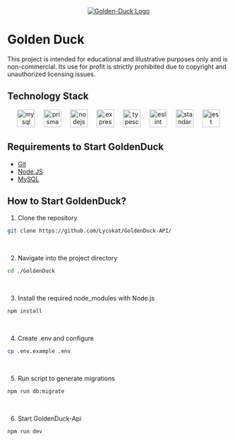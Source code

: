 <div align="center">
  <a href="https://goldenduck.vercel.app/" target="_blank">
        <img src="https://goldenduck.vercel.app/assets/img/logos/GoldenDuck.webp" alt="Golden-Duck Logo" />
  </a>
</div>

# Golden Duck

This project is intended for educational and illustrative purposes only and is non-commercial. Its use for profit is strictly prohibited due to copyright and unauthorized licensing issues.

## Technology Stack

<div align="center">
  <img src="https://www.mysql.com/common/logos/logo-mysql-170x115.png" height="40" alt="mysql logo"  />
  <img width="12" />
  <img src="https://www.prisma.io/images/favicon-32x32.png" height="40" alt="prisma logo"  />
  <img width="12" />
  <img src="https://nodejs.org/static/images/favicons/favicon.png" height="40" alt="nodejs logo"  />
  <img width="12" />
  <img src="https://expressjs.com/images/favicon.png" height="40" alt="express logo"  />
  <img width="12" />
  <img src="https://cdn.jsdelivr.net/gh/devicons/devicon/icons/typescript/typescript-original.svg" height="40" alt="typescript logo"  />
  <img width="12" />
  <img src="https://eslint.org/favicon.ico" height="40" alt="eslint logo"  />
  <img width="12" />
  <img src="https://standardjs.com/android-chrome-192x192.png" height="40" alt="standardjs logo"  />
  <img width="12" />
  <img src="https://jestjs.io/img/jest.png" height="40" alt="jest logo"  />
</div>

## Requirements to Start GoldenDuck

- [Git](https://www.git-scm.com/downloads)
- [Node.JS](https://nodejs.org/es/download/)
- [MySQL](https://dev.mysql.com/downloads/)

## How to Start GoldenDuck?

1. Clone the repository

```bash
git clone https://github.com/Lycokat/GoldenDuck-API/
```

<br/>

2. Navigate into the project directory

```bash
cd ./GoldenDuck
```

<br/>

3. Install the required node_modules with Node.js

```bash
npm install
```

<br/>

4. Create .env and configure

```bash
cp .env.example .env
```

<br/>

5. Run script to generate migrations

```bash
npm run db:migrate
```

<br/>

6. Start GoldenDuck-Api

```bash
npm run dev
```

<br/>
